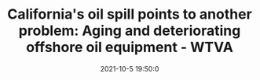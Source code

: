 ---
"title": "California's oil spill points to another problem: Aging and deteriorating offshore oil equipment - WTVA"
"date": "2021-10-5 19:50:0"
"feed_name": "GOOGLENEWSDRILLING"
"feed_website": "https://news.google.com/search?q=drilling%2Bincident&hl=en-US&gl=US&ceid=US:en"
"feed_rss": "https://news.google.com/rss/search?q=drilling%2Bincident&hl=en-US&gl=US&ceid=US:en"
"link": "https://www.wtva.com/content/national/575464902.html?ref=902"
"source": "{'href': 'https://www.wtva.com', 'title': 'WTVA'}"
"file": "_posts/2021-1-1-bc2f2d50ee6e1e14bcbd4652974ae8190a447871.md"
"accident": "1"
"drilling": "1"
"dead": "0"
"injured": "0"
"arrested": "0"
"place": "unknown place"
"where": "unknown site"
"causes": "unknown"
"place_uri": "unknown place"
---